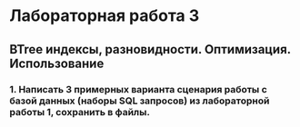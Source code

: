 # Лабораторная работа 3
## BTree индексы, разновидности. Оптимизация. Использование
### 1.	Написать 3 примерных варианта сценария работы c базой данных (наборы SQL запросов) из лабораторной работы 1, сохранить в файлы.

